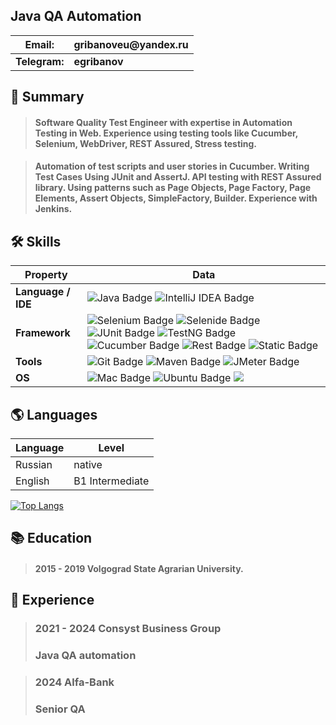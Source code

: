 ## Java QA Automation

__Email:__ |__gribanoveu@yandex.ru__| 
---------|------------------|
__Telegram:__| __egribanov__ |

## 📄 Summary
> #### Software Quality Test Engineer with expertise in Automation Testing in Web. Experience using testing tools like Cucumber, Selenium, WebDriver, REST Assured, Stress testing.

> #### Automation of test scripts and user stories in Cucumber. Writing Test Cases Using JUnit and AssertJ. API testing with REST Assured library. Using patterns such as Page Objects, Page Factory, Page Elements, Assert Objects, SimpleFactory, Builder. Experience with Jenkins.

## 🛠 Skills
Property | Data
--- | --- 
**Language / IDE**  | ![Java Badge](https://img.shields.io/badge/Java-E06C00?style=flat&logo=Java&logoColor=white) ![IntelliJ IDEA Badge](https://img.shields.io/badge/IntelliJ_IDEA-1178EA?style=flat&logo=intellij-idea&logoColor=white)
**Framework**  | ![Selenium Badge](https://img.shields.io/badge/-Selenium-00AE00?style=flat&logo=Selenium&logoColor=white) ![Selenide Badge](https://img.shields.io/badge/-Selenide-00AE00?style=flat&logo=Selenium&logoColor=white) ![JUnit Badge](https://img.shields.io/badge/JUnit_5-DC524A?style=flat&logo=JUnit5&logoColor=white) ![TestNG Badge](https://img.shields.io/badge/TestNG-white?style=flat&logo=TestNG&logoColor=white) ![Cucumber Badge](https://img.shields.io/badge/Cucumber-52B564?style=flat&logo=cucumber&logoColor=white) ![Rest Badge](https://img.shields.io/badge/REST%20Assured-informational?style=flat&logo=java&logoColor=white&color=2bbc8a) ![Static Badge](https://img.shields.io/badge/Spring-boot)
**Tools**  |![Git Badge](https://img.shields.io/badge/-Git-E84E31?style=flat&logo=Git&logoColor=white) ![Maven Badge](https://img.shields.io/badge/Maven-D1412F?style=flat&logo=ApacheMaven&logoColor=white) ![JMeter Badge](https://img.shields.io/badge/JMeter-D1412F?style=flat&logo=ApacheJMeter&logoColor=white)
**OS**  |  ![Mac Badge](https://img.shields.io/badge/Mac%20OS-informational?style=flat-square&logo=apple&logoColor=white&color=black) ![Ubuntu Badge](https://img.shields.io/badge/Ubuntu-informational?style=flat-square&logo=ubuntu&logoColor=white&color=black) ![](https://img.shields.io/badge/Windows-informational?style=flat-square&logo=windows&logoColor=white&color=black)


## 🌎 Languages

Language | Level
---------|--------
Russian  | native
English  | B1 Intermediate

[![Top Langs](https://github-readme-stats.vercel.app/api/top-langs/?username=gribanoveu&layout=compact&size_weight=0.5&count_weight=0.5)](https://github.com/anuraghazra/github-readme-stats)


## 📚 Education

> #### 2015 - 2019 Volgograd State Agrarian University. 

## 💼  Experience

> ### 2021 - 2024 Consyst Business Group
> ### Java QA automation

> ### 2024 Alfa-Bank
> ### Senior QA
